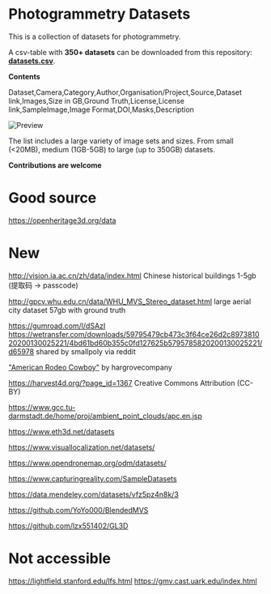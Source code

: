 # Photogrammetry Datasets

This is a collection of datasets for photogrammetry.

A csv-table with **350+ datasets** can be downloaded from this repository: [**datasets.csv**](./datasets.csv).

**Contents**

Dataset,Camera,Category,Author,Organisation/Project,Source,Dataset link,Images,Size in GB,Ground Truth,License,License link,SampleImage,Image Format,DOI,Masks,Description

![Preview](csvpreview.JPG)

The list includes a large variety of image sets and sizes.
From small (<20MB), medium (1GB-5GB) to large (up to 350GB) datasets.

**Contributions are welcome**


# Good source

https://openheritage3d.org/data

# New

http://vision.ia.ac.cn/zh/data/index.html Chinese historical buildings 1-5gb (提取码 -> passcode)

http://gpcv.whu.edu.cn/data/WHU_MVS_Stereo_dataset.html large aerial city dataset 57gb with ground truth

https://gumroad.com/l/dSAzI https://wetransfer.com/downloads/59795479cb473c3f64ce26d2c897381020200130025221/4bd61bd60b355c0fd127625b5795785820200130025221/d65978 shared by smallpoly via reddit

["American Rodeo Cowboy"](https://www.dropbox.com/sh/rbegeqgihpp6xwj/AAAWZFLvBCG5PlPIk059vVJpa?dl=0) by hargrovecompany


https://harvest4d.org/?page_id=1367
Creative Commons Attribution (CC-BY) 

https://www.gcc.tu-darmstadt.de/home/proj/ambient_point_clouds/apc.en.jsp

https://www.eth3d.net/datasets

https://www.visuallocalization.net/datasets/

https://www.opendronemap.org/odm/datasets/

https://www.capturingreality.com/SampleDatasets

https://data.mendeley.com/datasets/vfz5pz4n8k/3

https://github.com/YoYo000/BlendedMVS

https://github.com/lzx551402/GL3D

# Not accessible
https://lightfield.stanford.edu/lfs.html
https://gmv.cast.uark.edu/index.html
